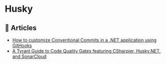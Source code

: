 # Husky

## 📝 Articles
- [How to customize Conventional Commits in a .NET application using GitHooks](https://www.code4it.dev/blog/conventional-commit-with-githooks)
- [A Tyrant Guide to Code Quality Gates featuring CSharpier, Husky.NET, and SonarCloud](https://nikiforovall.github.io/dotnet/2024/09/14/quality-gates-dotnet.html)